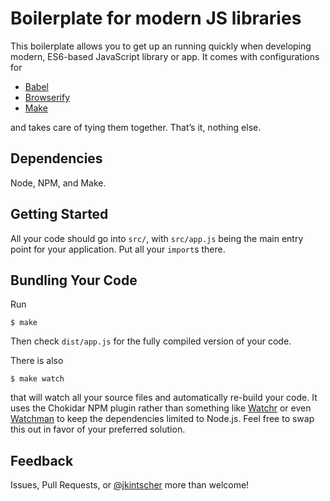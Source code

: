 # Boilerplate for modern JS libraries

This boilerplate allows you to get up an running quickly when developing modern,
ES6-based JavaScript library or app. It comes with configurations for

- [Babel](http://babeljs.io/)
- [Browserify](http://browserify.org/)
- [Make](https://www.gnu.org/software/make/)

and takes care of tying them together. That’s it, nothing else.

## Dependencies

Node, NPM, and Make.

## Getting Started

All your code should go into `src/`, with `src/app.js` being the main entry
point for your application. Put all your `import`s there.

## Bundling Your Code

Run

```
$ make
```

Then check `dist/app.js` for the fully compiled version of your code.

There is also

```
$ make watch
```

that will watch all your source files and automatically re-build your code.
It uses the Chokidar NPM plugin rather than something like
[Watchr](https://github.com/mynyml/watchr) or even
[Watchman](https://facebook.github.io/watchman/) to keep the dependencies
limited to Node.js.
Feel free to swap this out in favor of your preferred solution.

## Feedback

Issues, Pull Requests, or [@jkintscher](https://twitter.com/jkintscher) more
than welcome!
